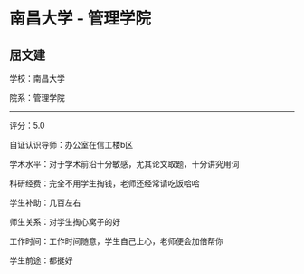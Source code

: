 # 南昌大学 - 管理学院

## 屈文建

学校：南昌大学

院系：管理学院

* * *

评分：5.0

自证认识导师：办公室在信工楼b区

学术水平：对于学术前沿十分敏感，尤其论文取题，十分讲究用词

科研经费：完全不用学生掏钱，老师还经常请吃饭哈哈

学生补助：几百左右

师生关系：对学生掏心窝子的好

工作时间：工作时间随意，学生自己上心，老师便会加倍帮你

学生前途：都挺好